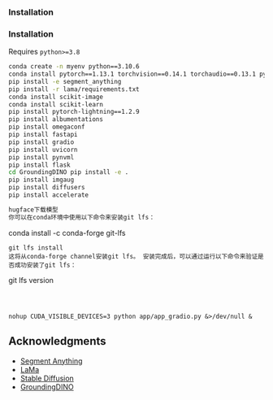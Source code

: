 
### Installation





### Installation
Requires `python>=3.8`
```bash
conda create -n myenv python==3.10.6
conda install pytorch==1.13.1 torchvision==0.14.1 torchaudio==0.13.1 pytorch-cuda=11.7 -c pytorch -c nvidia
pip install -e segment_anything
pip install -r lama/requirements.txt 
conda install scikit-image
conda install scikit-learn
pip install pytorch-lightning==1.2.9
pip install albumentations
pip install omegaconf
pip install fastapi
pip install gradio
pip install uvicorn
pip install pynvml
pip install flask
cd GroundingDINO pip install -e .
pip install imgaug
pip install diffusers
pip install accelerate

hugface下载模型
你可以在conda环境中使用以下命令来安装git lfs：

```
conda install -c conda-forge git-lfs
```
git lfs install
这将从conda-forge channel安装git lfs。 安装完成后，可以通过运行以下命令来验证是否成功安装了git lfs：

```
git lfs version
```



nohup CUDA_VISIBLE_DEVICES=3 python app/app_gradio.py &>/dev/null &

```



## Acknowledgments
- [Segment Anything](https://github.com/facebookresearch/segment-anything)
- [LaMa](https://github.com/advimman/lama)
- [Stable Diffusion](https://github.com/CompVis/stable-diffusion)
- [GroundingDINO](https://github.com/IDEA-Research/GroundingDINO)








